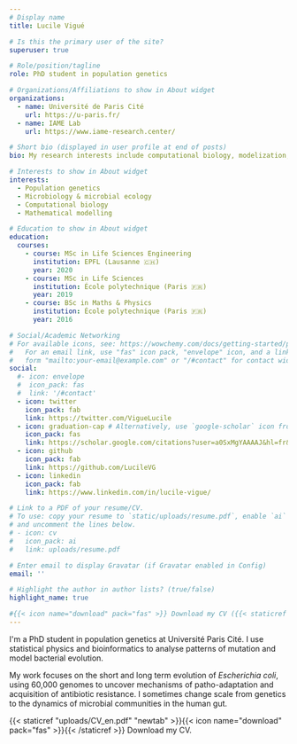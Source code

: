 ```yaml
---
# Display name
title: Lucile Vigué

# Is this the primary user of the site?
superuser: true

# Role/position/tagline
role: PhD student in population genetics

# Organizations/Affiliations to show in About widget
organizations:
  - name: Université de Paris Cité
    url: https://u-paris.fr/
  - name: IAME Lab
    url: https://www.iame-research.center/

# Short bio (displayed in user profile at end of posts)
bio: My research interests include computational biology, modelization, and microbial evolution with a special focus on _E. coli_ population genetics.

# Interests to show in About widget
interests:
  - Population genetics
  - Microbiology & microbial ecology
  - Computational biology
  - Mathematical modelling

# Education to show in About widget
education:
  courses:
    - course: MSc in Life Sciences Engineering
      institution: EPFL (Lausanne 🇨🇭)
      year: 2020
    - course: MSc in Life Sciences
      institution: École polytechnique (Paris 🇫🇷)
      year: 2019
    - course: BSc in Maths & Physics
      institution: École polytechnique (Paris 🇫🇷)
      year: 2016

# Social/Academic Networking
# For available icons, see: https://wowchemy.com/docs/getting-started/page-builder/#icons
#   For an email link, use "fas" icon pack, "envelope" icon, and a link in the
#   form "mailto:your-email@example.com" or "/#contact" for contact widget.
social:
  #- icon: envelope
  #  icon_pack: fas
  #  link: '/#contact'
  - icon: twitter
    icon_pack: fab
    link: https://twitter.com/VigueLucile
  - icon: graduation-cap # Alternatively, use `google-scholar` icon from `ai` icon pack
    icon_pack: fas
    link: https://scholar.google.com/citations?user=a0SxMgYAAAAJ&hl=fr&oi=ao
  - icon: github
    icon_pack: fab
    link: https://github.com/LucileVG
  - icon: linkedin
    icon_pack: fab
    link: https://www.linkedin.com/in/lucile-vigue/

# Link to a PDF of your resume/CV.
# To use: copy your resume to `static/uploads/resume.pdf`, enable `ai` icons in `params.toml`,
# and uncomment the lines below.
# - icon: cv
#   icon_pack: ai
#   link: uploads/resume.pdf

# Enter email to display Gravatar (if Gravatar enabled in Config)
email: ''

# Highlight the author in author lists? (true/false)
highlight_name: true

#{{< icon name="download" pack="fas" >}} Download my CV ({{< staticref "uploads/resume_fr.pdf" "newtab" >}}fr{{< /staticref >}}/{{< staticref "uploads/resume_en.pdf" "newtab" >}}en{{< /staticref >}}).
---
```


I'm a PhD student in population genetics at Université Paris Cité. I use statistical physics and bioinformatics to analyse patterns of mutation and model bacterial evolution.

My work focuses on the short and long term evolution of _Escherichia coli_, using 60,000 genomes to uncover mechanisms of patho-adaptation and acquisition of antibiotic resistance. I sometimes change scale from genetics to the dynamics of microbial communities in the human gut.

{{< staticref "uploads/CV_en.pdf" "newtab" >}}{{< icon name="download" pack="fas" >}}{{< /staticref >}} Download my CV.




